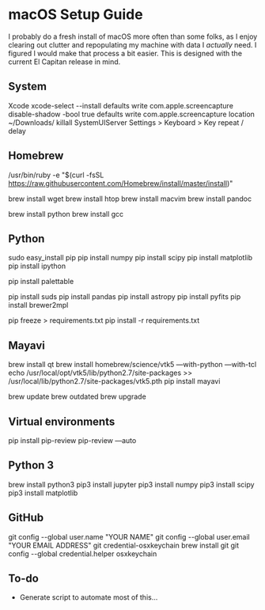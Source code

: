 # macOS Setup Guide

I probably do a fresh install of macOS more often than some folks, as I enjoy clearing out clutter and repopulating my machine with data I *actually* need. I figured I would make that process a bit easier. This is designed with the current El Capitan release in mind.

## System
Xcode
xcode-select --install
defaults write com.apple.screencapture disable-shadow -bool true
defaults write com.apple.screencapture location ~/Downloads/
killall SystemUIServer
Settings > Keyboard > Key repeat / delay

## Homebrew
/usr/bin/ruby -e "$(curl -fsSL https://raw.githubusercontent.com/Homebrew/install/master/install)"

brew install wget
brew install htop
brew install macvim
brew install pandoc

brew install python
brew install gcc

## Python
sudo easy_install pip
pip install numpy
pip install scipy
pip install matplotlib
pip install ipython

pip install palettable

pip install suds
pip install pandas
pip install astropy
pip install pyfits
pip install brewer2mpl

pip freeze > requirements.txt
pip install -r requirements.txt

## Mayavi
brew install qt
brew install homebrew/science/vtk5 —with-python —with-tcl
echo /usr/local/opt/vtk5/lib/python2.7/site-packages >> /usr/local/lib/python2.7/site-packages/vtk5.pth
pip install mayavi

brew update
brew outdated
brew upgrade

## Virtual environments

pip install pip-review
pip-review —auto

## Python 3
brew install python3
pip3 install jupyter
pip3 install numpy
pip3 install scipy
pip3 install matplotlib

## GitHub
git config --global user.name "YOUR NAME"
git config --global user.email "YOUR EMAIL ADDRESS"
git credential-osxkeychain
brew install git
git config --global credential.helper osxkeychain

## To-do
- Generate script to automate most of this...
